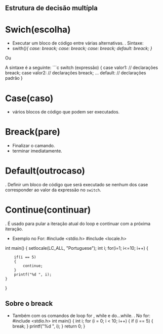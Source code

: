 ## Estrutura de decisão multípla 
# Swich(escolha) 
- Executar um bloco de código entre várias alternativas.
. Sintaxe:
- swith(<var>){
    case<v1>:
    <comandos>
    breack;
     case<v2>:
    <comandos>
    breack;
     case<vN>:
    <comandos>
    breack;
    default:
    <finalizar>
    breack;
}

Ou 

A sintaxe é a seguinte:
    ```c
    switch (expressão) {
        case valor1:
            // declarações
            breack;
        case valor2:
            // declarações
            breack;
        ...
        default:
            // declarações padrão
    }

# Case(caso) 
- vários blocos de código que podem ser executados.
# Breack(pare) 
- Finalizar o camando.
- terminar imediatamente.
# Default(outrocaso) 
. Definir um bloco de código que será executado se nenhum dos case
corresponder ao valor da expressão no `switch`.
# Continue(continuar)
. É usado para pular a iteração atual do loop e continuar com a próxima iteração.
- Exemplo no For:
#include <stdio.h>
#include <locale.h>

int main()
{
	setlocale(LC_ALL, "Portuguese");
	int i;
	for(i=1; i<=10; i++)
	{

		if(i == 5)
		{
			continue;
		}
		printf("%d ", i);
	}
}
## Sobre o breack 
- Também com os comandos de loop for , while e do...while.
. No for:
#include <stdio.h>
int main() {
  int i;
  for (i = 0; i < 10; i++) {
    if (i == 5) {
      break;
    }
    printf("%d ", i);
  }
  return 0;
}

